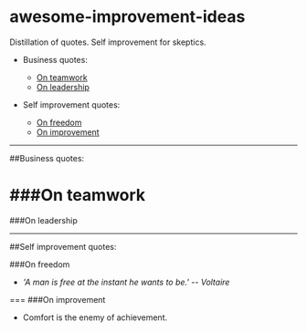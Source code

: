 # awesome-improvement-ideas
Distillation of quotes. Self improvement for skeptics.

- Business quotes:
  - [On teamwork](#on-teamwork)
  - [On leadership](#on-leadership)
  
- Self improvement quotes:
  - [On freedom](#on-freedom)
  - [On improvement](#on-improvement) 

---
##Business quotes:

###On teamwork
===
###On leadership

---
##Self improvement quotes:

###On freedom

- *'A man is free at the instant he wants to be.' -- Voltaire*

===
###On improvement

- Comfort is the enemy of achievement.
